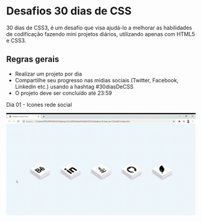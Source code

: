 # Desafios 30 dias de CSS 
30 dias de CSS3, é um desafio que visa ajudá-lo a melhorar as habilidades de codificação fazendo mini projetos diários, utilizando apenas com HTML5 e CSS3.


## Regras gerais
- Realizar um projeto por dia
- Compartilhe seu progresso nas mídias sociais (Twitter, Facebook, Linkedin etc.) usando a hashtag #30diasDeCSS
- O projeto deve ser concluído até 23:59


Dia 01 - Icones rede social

![](https://github.com/jonathanferreira33/Desafios-30-dias-de-CSS/blob/main/dia01/Isometric-Social-Icons-day-01.gif)
